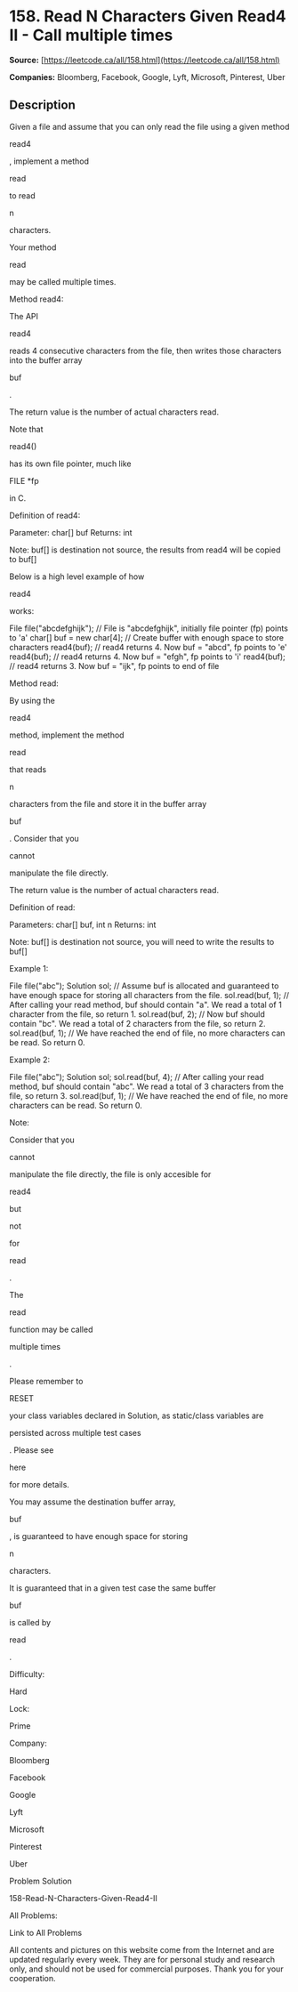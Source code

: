 # 158. Read N Characters Given Read4 II - Call multiple times

**Source:** [https://leetcode.ca/all/158.html](https://leetcode.ca/all/158.html)

**Companies:** Bloomberg, Facebook, Google, Lyft, Microsoft, Pinterest, Uber

## Description

Given a file and assume that you can only read the file using a given
        method

read4

, implement a method

read

to read

n

characters.

Your method

read

may be called multiple times.

Method read4:

The API

read4

reads 4 consecutive characters from the file, then writes
        those characters into the buffer array

buf

.

The return value is the number of actual characters read.

Note that

read4()

has its own file pointer, much like

FILE *fp

in C.

Definition of read4:

Parameter:  char[] buf
    Returns:    int

Note: buf[] is destination not source, the results from read4 will be copied to buf[]

Below is a high level example of how

read4

works:

File file("abcdefghijk"); // File is "abcdefghijk", initially file pointer (fp) points to 'a'
char[] buf = new char[4]; // Create buffer with enough space to store characters
read4(buf); // read4 returns 4. Now buf = "abcd", fp points to 'e'
read4(buf); // read4 returns 4. Now buf = "efgh", fp points to 'i'
read4(buf); // read4 returns 3. Now buf = "ijk", fp points to end of file

Method read:

By using the

read4

method, implement the method

read

that
        reads

n

characters from the file and store it in the buffer
        array

buf

. Consider that you

cannot

manipulate the file
        directly.

The return value is the number of actual characters read.

Definition of read:

Parameters:	char[] buf, int n
    Returns:	int

Note: buf[] is destination not source, you will need to write the results to buf[]

Example 1:

File file("abc");
Solution sol;
// Assume buf is allocated and guaranteed to have enough space for storing all characters from the file.
sol.read(buf, 1); // After calling your read method, buf should contain "a". We read a total of 1 character from the file, so return 1.
sol.read(buf, 2); // Now buf should contain "bc". We read a total of 2 characters from the file, so return 2.
sol.read(buf, 1); // We have reached the end of file, no more characters can be read. So return 0.

Example 2:

File file("abc");
Solution sol;
sol.read(buf, 4); // After calling your read method, buf should contain "abc". We read a total of 3 characters from the file, so return 3.
sol.read(buf, 1); // We have reached the end of file, no more characters can be read. So return 0.

Note:

Consider that you

cannot

manipulate the file directly, the file is only
            accesible for

read4

but

not

for

read

.

The

read

function may be called

multiple times

.

Please remember to

RESET

your class variables declared in Solution, as
            static/class variables are

persisted across multiple test cases

. Please see

here

for more details.

You may assume the destination buffer array,

buf

, is guaranteed
            to have enough space for storing

n

characters.

It is guaranteed that in a given test case the same buffer

buf

is called by

read

.

Difficulty:

Hard

Lock:

Prime

Company:

Bloomberg

Facebook

Google

Lyft

Microsoft

Pinterest

Uber

Problem Solution

158-Read-N-Characters-Given-Read4-II

All Problems:

Link to All Problems

All contents and pictures on this website come from the Internet and are updated regularly every week. They are for personal study and research only, and should not be used for commercial purposes. Thank you for your cooperation.

